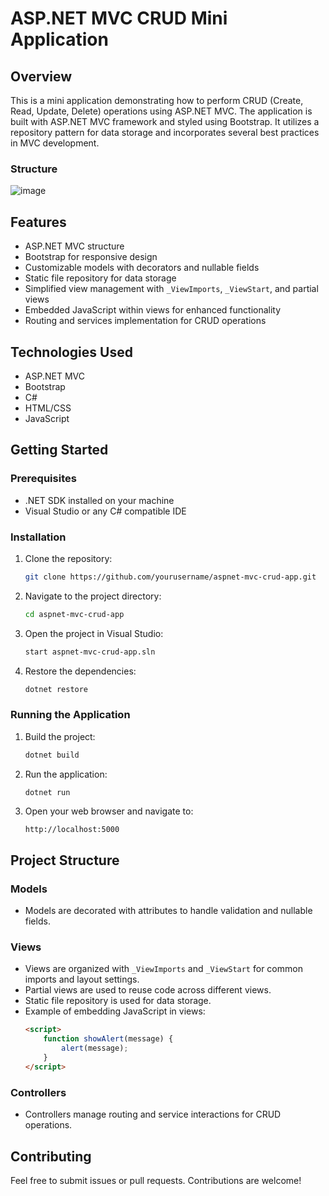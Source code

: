 # ASP.NET MVC CRUD Mini Application

## Overview
This is a mini application demonstrating how to perform CRUD (Create, Read, Update, Delete) operations using ASP.NET MVC. The application is built with ASP.NET MVC framework and styled using Bootstrap. It utilizes a repository pattern for data storage and incorporates several best practices in MVC development.

### Structure
![image](https://github.com/josephjiang-sc/WebApp/assets/161648753/ec7bed51-b290-40e1-97ee-1f3007ee02bb)

## Features
- ASP.NET MVC structure
- Bootstrap for responsive design
- Customizable models with decorators and nullable fields
- Static file repository for data storage
- Simplified view management with `_ViewImports`, `_ViewStart`, and partial views
- Embedded JavaScript within views for enhanced functionality
- Routing and services implementation for CRUD operations

## Technologies Used
- ASP.NET MVC
- Bootstrap
- C#
- HTML/CSS
- JavaScript

## Getting Started

### Prerequisites
- .NET SDK installed on your machine
- Visual Studio or any C# compatible IDE

### Installation
1. Clone the repository:
   ```bash
   git clone https://github.com/yourusername/aspnet-mvc-crud-app.git
   ```
2. Navigate to the project directory:
   ```bash
   cd aspnet-mvc-crud-app
   ```
3. Open the project in Visual Studio:
   ```bash
   start aspnet-mvc-crud-app.sln
   ```
4. Restore the dependencies:
   ```bash
   dotnet restore
   ```

### Running the Application
1. Build the project:
   ```bash
   dotnet build
   ```
2. Run the application:
   ```bash
   dotnet run
   ```
3. Open your web browser and navigate to:
   ```
   http://localhost:5000
   ```

## Project Structure

### Models
- Models are decorated with attributes to handle validation and nullable fields.

### Views
- Views are organized with `_ViewImports` and `_ViewStart` for common imports and layout settings.
- Partial views are used to reuse code across different views.
- Static file repository is used for data storage.
- Example of embedding JavaScript in views:
  ```html
  <script>
      function showAlert(message) {
          alert(message);
      }
  </script>
  ```

### Controllers
- Controllers manage routing and service interactions for CRUD operations.

## Contributing
Feel free to submit issues or pull requests. Contributions are welcome!

